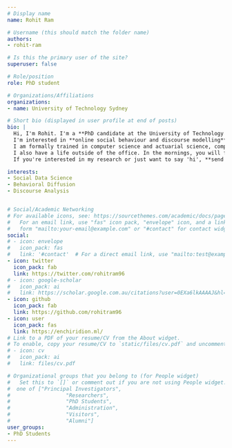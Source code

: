 ```yaml
---
# Display name
name: Rohit Ram

# Username (this should match the folder name)
authors:
- rohit-ram

# Is this the primary user of the site?
superuser: false

# Role/position
role: PhD student

# Organizations/Affiliations
organizations:
- name: University of Technology Sydney

# Short bio (displayed in user profile at end of posts)
bio: |
  Hi, I'm Rohit. I'm a **PhD candidate at the University of Technology Sydney**, interested in how people exhibit opinions and behaviours in online social environments. \
  I'm interested in **online social behaviour and discourse modelling**, because I consider these incredibly important for understanding and mitigating modern phenomena. There are several modern challenges where this modelling helps; firstly, understanding and mitigating the spread of misinformation online (#5g #covid19 , #qanon, etc.), secondly, profiling characteristics and behaviours of online users (Voting practices, personality profiling, etc.) , and finally, identifying highly influential users and ideas. 
  I am formally trained in computer science and actuarial science, completing my Bachelor of Advanced Computing (Honours) and Bachelor of Actuarial Studies at the Australian National University in 2019. I continue to focus my learning toward statistical learning methods, data science practises, and research methods. \
  I also have a life outside of the office. In the mornings, you will find me in a headstand, doing some yoga routine. In the evenings, you'll find me curled up with a book. And on the weekends, you'll find me bouldering in an indoor climbing gym or going on adventures in the National Parks around Greater Sydney. \
  If you're interested in my research or just want to say 'hi', **send us a message on [Twitter](https://twitter.com/rohitram96)**. 

interests:
- Social Data Science
- Behavioral Diffusion
- Discourse Analysis


# Social/Academic Networking
# For available icons, see: https://sourcethemes.com/academic/docs/page-builder/#icons
#   For an email link, use "fas" icon pack, "envelope" icon, and a link in the
#   form "mailto:your-email@example.com" or "#contact" for contact widget.
social:
# - icon: envelope
#   icon_pack: fas
#   link: '#contact'  # For a direct email link, use "mailto:test@example.org".
- icon: twitter
  icon_pack: fab
  link: https://twitter.com/rohitram96
# - icon: google-scholar
#   icon_pack: ai
#   link: https://scholar.google.com.au/citations?user=0EXa6lkAAAAJ&hl=en
- icon: github
  icon_pack: fab
  link: https://github.com/rohitram96
- icon: user
  icon_pack: fas
  link: https://enchiridion.ml/
# Link to a PDF of your resume/CV from the About widget.
# To enable, copy your resume/CV to `static/files/cv.pdf` and uncomment the lines below.
# - icon: cv
#   icon_pack: ai
#   link: files/cv.pdf

# Organizational groups that you belong to (for People widget)
#   Set this to `[]` or comment out if you are not using People widget.
#  one of ["Principal Investigators",
#                  "Researchers",
#                  "PhD Students",
#                  "Administration",
#                  "Visitors",
#                  "Alumni"]
user_groups:
- PhD Students
---
```

